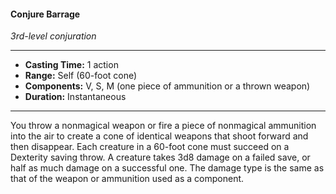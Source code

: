 #### Conjure Barrage
*3rd-level conjuration*
___
- **Casting Time:** 1 action
- **Range:** Self (60-foot cone)
- **Components:** V, S, M (one piece of ammunition or a thrown weapon)
- **Duration:** Instantaneous
---
You throw a nonmagical weapon or fire a piece of nonmagical ammunition into the air to create a cone of identical weapons that shoot forward and then disappear. Each creature in a 60-foot cone must succeed on a Dexterity saving throw. A creature takes 3d8 damage on a failed save, or half as much damage on a successful one. The damage type is the same as that of the weapon or ammunition used as a component.